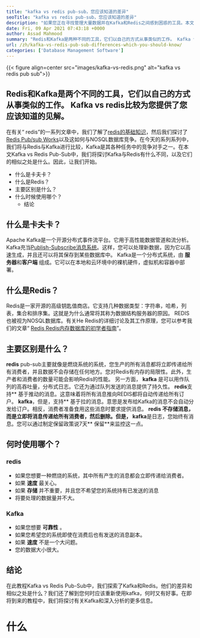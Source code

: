 ```yaml
---
title: "kafka vs redis pub-sub，您应该知道的差异" 
seoTitle: "kafka vs redis pub-sub，您应该知道的差异" 
description: "如果您正在寻找管理大量数据并在Kafka和Redis之间感到困惑的工具。本文Kafka vs Redis Pub-Sub将为您提供帮助。" 
date: Fri, 09 Apr 2021 07:43:18 +0000
author: Assad Mahmood
summary: "Redis和Kafka是两种不同的工具，它们以自己的方式从事类似的工作。 Kafka vs redis比较为您提供了您应该知道的见解。" 
url: /zh/kafka-vs-redis-pub-sub-differences-which-you-should-know/
categories: ['Database Management Software']
---
```


{{< figure align=center src="images/kafka-vs-redis.png" alt="kafka vs redis pub sub">}}


## Redis和Kafka是两个不同的工具，它们以自己的方式从事类似的工作。 Kafka vs redis比较为您提供了您应该知道的见解。
在有关“ redis”的一系列文章中，我们了解了[redis的基础知识][1]，然后我们探讨了[Redis Pub/sub Works][2]以及这如何与NOSQL数据库竞争。在今天的系列系列中，我们将与Redis与Kafka进行比较，Kafka是其各种任务中的竞争对手之一。在本文Kafka vs Redis Pub-Sub中，我们将探讨Kafka与Redis有什么不同，以及它们的相似之处是什么。因此，让我们开始。
* 什么是卡夫卡？
* 什么是Redis？
* 主要区别是什么？
* 什么时候使用哪个？
  * 结论

## 什么是卡夫卡？
Apache Kafka是一个开源分布式事件流平台。它用于高性能数据管道和流分析。 Kafka充当[Publish-Subscribe消息系统][3]。这样，您可以处理新数据，因为它以高速生成，并且还可以将其保存到某些数据库中。
Kafka是一个分布式系统，由 **服务器**和**客户端** 组成。它可以在本地和云环境中的裸机硬件，虚拟机和容器中部署。

## 什么是Redis？
Redis是一家开源的高级钥匙值商店。它支持几种数据类型：字符串，哈希，列表，集合和排序集。这就是为什么通常将其称为数据结构服务器的原因。
REDIS也被视为NOSQL数据库。有关He Redis的详细讨论及其工作原理，您可以参考我们的文章“ [Redis Redis内存数据库的初学者指南][1]”。

## 主要区别是什么？
**redis** pub-sub主要就像是燃烧系统的系统，您生产的所有消息都将立即传递给所有消费者，并且数据不会存储在任何地方。您对Redis有内存的局限性。此外，生产者和消费者的数量可能会影响Redis的性能。
另一方面， **kafka** 是可以用作队列的高吞吐量，分布式日志。它还为通过队列发送的消息提供了持久性。
**redis**支持** 基于推动的消息。这意味着将所有消息推向REDIS都将自动传递给所有订户。
**kafka**，但是，支持** 基于拉的消息。意思是发布给Kafka的消息不会自动分发给订户。相反，消费者准备食用这些消息时要求提供消息。
**redis **不存储消息，而是立即将消息传递给所有消费者，然后删​​除。但是，** kafka**是日志，您始终有消息。您可以通过制定保留政策说7天** 保留**来监控这一点。

## 何时使用哪个？

### redis
* 如果您想要一种燃烧的系统，其中所有产生的消息都会立即传递给消费者。
* 如果 **速度** 最关心。
* 如果 **存储** 并不重要，并且您不希望您的系统持有已发送的消息
* 将要处理的数据量并不大。

### Kafka
* 如果您想要 **可靠性** 。
* 如果您希望您的系统即使在消费后也有发送的消息副本。
* 如果 **速度** 不是一个大问题。
* 您的数据大小很大。

## 结论
在此教程Kafka vs Redis Pub-Sub中，我们探索了Kafka和Redis。他们的差异和相似之处是什么？我们还了解到您何时应该重新使用kafka，何时又有好事。在即将到来的教程中，我们将探讨有关Kafka和深入分析的更多信息。



[1]: https://blog.containerize.com/database-management-software/a-beginners-guide-to-redis-in-memory-database/
[2]: https://blog.containerize.com/database-management-software/introduction-to-redis-pubsub-and-how-does-it-work/
[3]: https://blog.containerize.com/database-management-software/introduction-to-redis-pubsub-and-how-does-it-work/

# 什么
